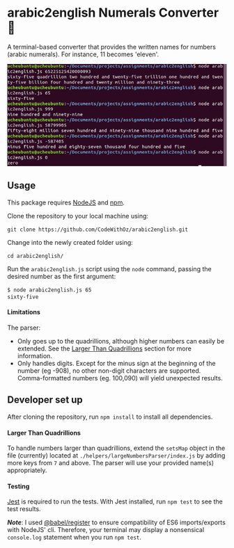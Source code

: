 # arabic2english Numerals Converter 🔄

A terminal-based converter that provides the written names for
numbers (arabic numerals). For instance, 11 becomes 'eleven'.

![Screenshot of terminal showing converter output](./Screenshot.png)

## Usage

This package requires [NodeJS](https://nodejs.org) and
[npm](https://www.npmjs.com).

Clone the repository to your local machine using:

```
git clone https://github.com/CodeWithOz/arabic2english.git
```

Change into the newly created folder using:

```
cd arabic2english/
```

Run the `arabic2english.js` script using the `node` command, passing
the desired number as the first argument:

```
$ node arabic2english.js 65
sixty-five
```

#### Limitations

The parser:

- Only goes up to the quadrillions, although higher
  numbers can easily be extended. See the
  [Larger Than Quadrillions](#larger-than-quadrillions) section
  for more information.
- Only handles digits. Except for the minus sign at the beginning
  of the number (eg -908), no other non-digit characters are supported.
  Comma-formatted numbers (eg. 100,090) will yield unexpected results.

## Developer set up

After cloning the repository, run `npm install` to install all
dependencies.

#### Larger Than Quadrillions

To handle numbers larger than quadrillions, extend the `setsMap`
object in the file (currently) located at
`./helpers/largeNumbersParser/index.js` by adding more keys from `7`
and above. The parser will use your provided name(s) appropriately.

#### Testing

[Jest](https://jestjs.io) is required to run the tests. With Jest
installed, run `npm test` to see the test results.

**_Note_**: I used
[@babel/register](https://babeljs.io/docs/en/next/babel-register.html)
to ensure compatibility of ES6 imports/exports with NodeJS' cli.
Therefore, your terminal may display a nonsensical `console.log`
statement when you run `npm test`.
